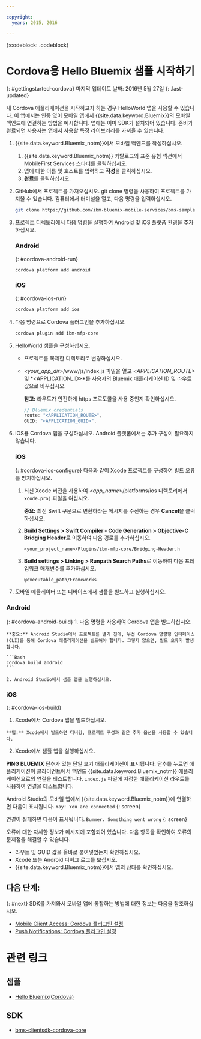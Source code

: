 ```yaml
---

copyright:
  years: 2015, 2016

---
```

<!-- Attribute definitions -->
{:codeblock: .codeblock}

# Cordova용 Hello Bluemix 샘플 시작하기
{: #gettingstarted-cordova}
마지막 업데이트 날짜: 2016년 5월 27일
{: .last-updated}

새 Cordova 애플리케이션을 시작하고자 하는 경우 HelloWorld 앱을 사용할 수 있습니다. 이 앱에서는 인증 없이 모바일 앱에서 {{site.data.keyword.Bluemix}}의 모바일 백엔드에 연결하는 방법을 예시합니다. 앱에는 이미 SDK가 설치되어 있습니다. 준비가 완료되면 사용자는 앱에서 사용할 특정 라이브러리를 가져올 수 있습니다.

1. {{site.data.keyword.Bluemix_notm}}에서 모바일 백엔드를 작성하십시오.

	1. {{site.data.keyword.Bluemix_notm}} 카탈로그의 표준 유형 섹션에서 MobileFirst Services 스타터를 클릭하십시오.
	1. 앱에 대한 이름 및 호스트를 입력하고 **작성**을 클릭하십시오.
	1. **완료**를 클릭하십시오.

2. GitHub에서 프로젝트를 가져오십시오. git clone 명령을 사용하여 프로젝트를 가져올 수 있습니다. 컴퓨터에서 터미널을 열고, 다음 명령을 입력하십시오.

	```Bash
	git clone https://github.com/ibm-bluemix-mobile-services/bms-samples-cordova-helloworld
	```

3. 프로젝트 디렉토리에서 다음 명령을 실행하여 Android 및 iOS 플랫폼 환경을 추가하십시오.

	### Android
	{: #cordova-android-run}

	```Bash
	cordova platform add android
	```

	### iOS
	{: #cordova-ios-run}

	```Bash
	cordova platform add ios
	```

4. 다음 명령으로 Cordova 플러그인을 추가하십시오.

	```Bash
	cordova plugin add ibm-mfp-core
	```

5. HelloWorld 샘플을 구성하십시오.

	* 프로젝트를 복제한 디렉토리로 변경하십시오.
	* *&lt;your_app_dir&gt;*/www/js/index.js 파일을 열고 *&lt;APPLICATION_ROUTE&gt;* 및 *&lt;APPLICATION_ID&gt;*를 사용자의 Bluemix 애플리케이션 ID 및 라우트 값으로 바꾸십시오.

		**참고:** 라우트가 안전하게 https 프로토콜을 사용 중인지 확인하십시오.

		```Javascript
		// Bluemix credentials
		route: "<APPLICATION_ROUTE>",
		GUID: "<APPLICATION_GUID>",
		```

6. iOS용 Cordova 앱을 구성하십시오. Android 플랫폼에서는 추가 구성이 필요하지 않습니다.

	### iOS
	{: #cordova-ios-configure}
  다음과 같이 Xcode 프로젝트를 구성하여 빌드 오류를 방지하십시오.

	1. 최신 Xcode 버전을 사용하여 *&lt;app_name&gt;*/platforms/ios 디렉토리에서 `xcode.proj` 파일을 여십시오.

		**중요:** 최신 Swift 구문으로 변환하라는 메시지를 수신하는 경우 **Cancel**을 클릭하십시오. 

	2. **Build Settings > Swift Compiler - Code Generation > Objective-C Bridging Header**로 이동하여 다음 경로를 추가하십시오.

		```
		<your_project_name>/Plugins/ibm-mfp-core/Bridging-Header.h
		```

	3. **Build settings > Linking > Runpath Search Paths**로 이동하여 다음 프레임워크 매개변수를 추가하십시오.

		```
		@executable_path/Frameworks
		```

7. 모바일 에뮬레이터 또는 디바이스에서 샘플을 빌드하고 실행하십시오.

  ### Android
  {: #cordova-android-build}
	1. 다음 명령을 사용하여 Cordova 앱을 빌드하십시오.

    **중요:** Android Studio에서 프로젝트를 열기 전에, 우선 Cordova 명령행 인터페이스(CLI)를 통해 Cordova 애플리케이션을 빌드해야 합니다. 그렇지 않으면, 빌드 오류가 발생합니다.

	```Bash
	cordova build android
	```

	2. Android Studio에서 샘플 앱을 실행하십시오.

  ### iOS
  {: #cordova-ios-build}
  1. Xcode에서 Cordova 앱을 빌드하십시오.

    **팁:** Xcode에서 빌드하면 디버깅, 프로젝트 구성과 같은 추가 옵션을 사용할 수 있습니다.

  2. Xcode에서 샘플 앱을 실행하십시오.

**PING BLUEMIX** 단추가 있는 단일 보기 애플리케이션이 표시됩니다. 단추를 누르면 애플리케이션이 클라이언트에서 백엔드 {{site.data.keyword.Bluemix_notm}} 애플리케이션으로의 연결을 테스트합니다. `index.js` 파일에 지정한 애플리케이션 라우트를 사용하여 연결을 테스트합니다.

<!--
![Hello World application successfully connected to Bluemix](images/yayconnected.jpg "Figure 1. Hello World application successfully connected to Bluemix")
-->

  Android Studio의 모바일 앱에서 {{site.data.keyword.Bluemix_notm}}에 연결하면 다음이 표시됩니다.
  `Yay! You are connected`
  {: screen}


<!--![Hello World application not connected to Bluemix](images/bummer_android.jpg "Figure 2. Hello World application not connected to Bluemix")-->

연결이 실패하면 다음이 표시됩니다.
  `Bummer. Something went wrong`
  {: screen}
   
오류에 대한 자세한 정보가 메시지에 포함되어 있습니다. 다음 항목을 확인하여 오류의 문제점을 해결할 수 있습니다.

- 라우트 및 GUID 값을 올바로 붙여넣었는지 확인하십시오.
- Xcode 또는 Android 디버그 로그를 보십시오.
- {{site.data.keyword.Bluemix_notm}}에서 앱의 상태를 확인하십시오.

## 다음 단계:
{: #next}
SDK를 가져와서 모바일 앱에 통합하는 방법에 대한 정보는 다음을 참조하십시오.
* [Mobile Client Access: Cordova 플러그인 설정](../../services/mobileaccess/getting-started-cordova.html)
* [Push Notifications: Cordova 플러그인 설정](../../services/mobilepush/enablepush_cordova.html#setup_sdk_cordova)

# 관련 링크

## 샘플
   * [Hello Bluemix(Cordova)](https://github.com/ibm-bluemix-mobile-services/bms-samples-cordova-helloworld)

## SDK
   * [bms-clientsdk-cordova-core](https://github.com/ibm-bluemix-mobile-services/bms-clientsdk-cordova-plugin-core)

<!--## api
   * [Core API](https://www.{DomainName}/docs/api/content/api/mobilefirst/cordova/core-api-doc/overview-summary.html)
-->
